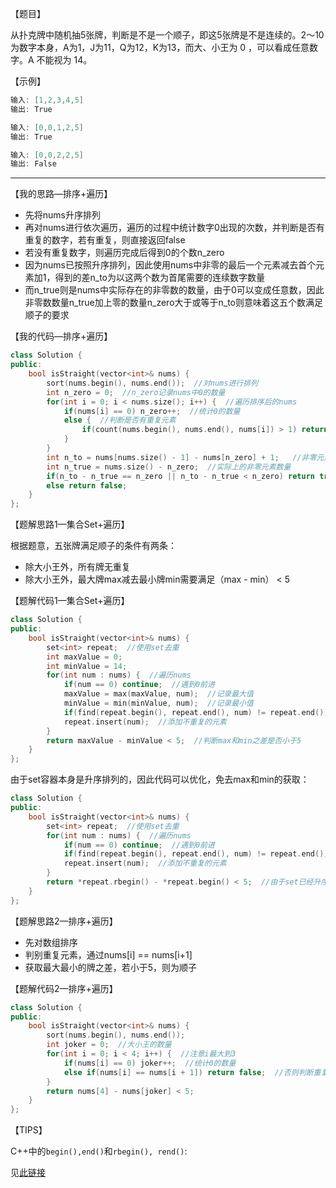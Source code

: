 【题目】

从扑克牌中随机抽5张牌，判断是不是一个顺子，即这5张牌是不是连续的。2～10为数字本身，A为1，J为11，Q为12，K为13，而大、小王为 0 ，可以看成任意数字。A 不能视为 14。

【示例】

```c++
输入: [1,2,3,4,5]
输出: True
```

```c++
输入: [0,0,1,2,5]
输出: True
```

```c++
输入: [0,0,2,2,5]
输出: False
```

---

【我的思路—排序+遍历】

* 先将nums升序排列
* 再对nums进行依次遍历，遍历的过程中统计数字0出现的次数，并判断是否有重复的数字，若有重复，则直接返回false
* 若没有重复数字，则遍历完成后得到0的个数n_zero
* 因为nums已按照升序排列，因此使用nums中非零的最后一个元素减去首个元素加1，得到的差n_to为以这两个数为首尾需要的连续数字数量
* 而n_true则是nums中实际存在的非零数的数量，由于0可以变成任意数，因此非零数数量n_true加上零的数量n_zero大于或等于n_to则意味着这五个数满足顺子的要求

【我的代码—排序+遍历】

```c++
class Solution {
public:
    bool isStraight(vector<int>& nums) {
        sort(nums.begin(), nums.end());  //对nums进行排列
        int n_zero = 0;  //n_zero记录nums中0的数量
        for(int i = 0; i < nums.size(); i++) {  //遍历排序后的nums
            if(nums[i] == 0) n_zero++;  //统计0的数量
            else {  //判断是否有重复元素
                if(count(nums.begin(), nums.end(), nums[i]) > 1) return false;
            }
        }
        int n_to = nums[nums.size() - 1] - nums[n_zero] + 1;   //非零元素按照顺子的要求应该有的数量(e.g. 1,2,5 --> n_to = (5-1)+1 = 5)
        int n_true = nums.size() - n_zero;  //实际上的非零元素数量
        if(n_to - n_true == n_zero || n_to - n_true < n_zero) return true;  //n_true补零后正好等于n_to(0全都补在中间的空缺位置), 或大于n_to(多余的0可以理解为任意放在首或尾)，则满足顺子的要求
        else return false;
    }
};
```

【题解思路1—集合Set+遍历】

根据题意，五张牌满足顺子的条件有两条：

* 除大小王外，所有牌无重复
* 除大小王外，最大牌max减去最小牌min需要满足（max - min） < 5

【题解代码1—集合Set+遍历】

```c++
class Solution {
public:
    bool isStraight(vector<int>& nums) {
        set<int> repeat;  //使用set去重
        int maxValue = 0;
        int minValue = 14;
        for(int num : nums) {  //遍历nums
            if(num == 0) continue;  //遇到0前进
            maxValue = max(maxValue, num);  //记录最大值
            minValue = min(minValue, num);  //记录最小值
            if(find(repeat.begin(), repeat.end(), num) != repeat.end()) return false;  //找重复
            repeat.insert(num);  //添加不重复的元素
        }
        return maxValue - minValue < 5;  //判断max和min之差是否小于5
    }
};
```

由于set容器本身是升序排列的，因此代码可以优化，免去max和min的获取：

```c++
class Solution {
public:
    bool isStraight(vector<int>& nums) {
        set<int> repeat;  //使用set去重
        for(int num : nums) {  //遍历nums
            if(num == 0) continue;  //遇到0前进
            if(find(repeat.begin(), repeat.end(), num) != repeat.end()) return false;  //找重复
            repeat.insert(num);  //添加不重复的元素
        }
        return *repeat.rbegin() - *repeat.begin() < 5;  //由于set已经升序排列，因此判断max和min之差是否小于5
    }
};
```

【题解思路2—排序+遍历】

* 先对数组排序
* 判别重复元素，通过nums[i] == nums[i+1]
* 获取最大最小的牌之差，若小于5，则为顺子

【题解代码2—排序+遍历】

```c++
class Solution {
public:
    bool isStraight(vector<int>& nums) {
        sort(nums.begin(), nums.end());
        int joker = 0;  //大小王的数量
        for(int i = 0; i < 4; i++) {  //注意i最大到3
            if(nums[i] == 0) joker++;  //统计0的数量
            else if(nums[i] == nums[i + 1]) return false;  //否则判断重复
        }
        return nums[4] - nums[joker] < 5;
    }
};
```



【TIPS】

C++中的`begin(),end()`和`rbegin(), rend()`:

见[此链接](https://blog.csdn.net/kjing/article/details/6936325)